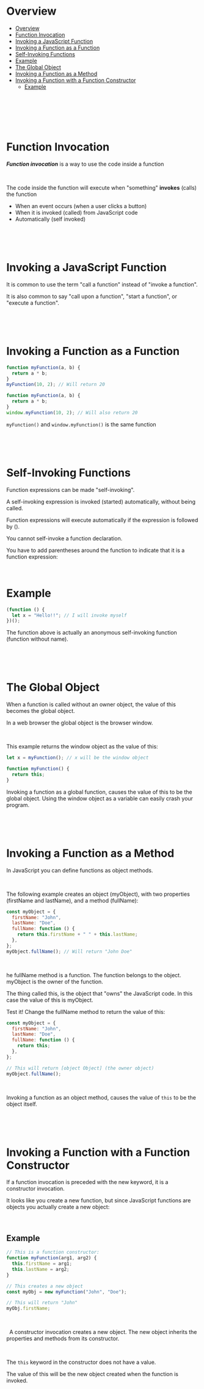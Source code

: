 # Overview

- [Overview](#overview)
- [Function Invocation](#function-invocation)
- [Invoking a JavaScript Function](#invoking-a-javascript-function)
- [Invoking a Function as a Function](#invoking-a-function-as-a-function)
- [Self-Invoking Functions](#self-invoking-functions)
- [Example](#example)
- [The Global Object](#the-global-object)
- [Invoking a Function as a Method](#invoking-a-function-as-a-method)
- [Invoking a Function with a Function Constructor](#invoking-a-function-with-a-function-constructor)
  - [Example](#example-1)

&nbsp;

&nbsp;

&nbsp;

# Function Invocation

**_Function invocation_** is a way to use the code inside a function

&nbsp;

The code inside the function will execute when "something" **invokes** (calls) the function

- When an event occurs (when a user clicks a button)
- When it is invoked (called) from JavaScript code
- Automatically (self invoked)

&nbsp;

&nbsp;

# Invoking a JavaScript Function

It is common to use the term "call a function" instead of "invoke a function".

It is also common to say "call upon a function", "start a function", or "execute a function".

&nbsp;

&nbsp;

# Invoking a Function as a Function

```js
function myFunction(a, b) {
  return a * b;
}
myFunction(10, 2); // Will return 20
```

```js
function myFunction(a, b) {
  return a * b;
}
window.myFunction(10, 2); // Will also return 20
```

`myFunction()` and `window.myFunction()` is the same function

&nbsp;

&nbsp;

# Self-Invoking Functions

Function expressions can be made "self-invoking".

A self-invoking expression is invoked (started) automatically, without being called.

Function expressions will execute automatically if the expression is followed by ().

You cannot self-invoke a function declaration.

You have to add parentheses around the function to indicate that it is a function expression:

&nbsp;

# Example

```js
(function () {
  let x = "Hello!!"; // I will invoke myself
})();
```

The function above is actually an anonymous self-invoking function (function without name).

&nbsp;

&nbsp;

# The Global Object

When a function is called without an owner object, the value of this becomes the global object.

In a web browser the global object is the browser window.

&nbsp;

This example returns the window object as the value of this:

```js
let x = myFunction(); // x will be the window object

function myFunction() {
  return this;
}
```

Invoking a function as a global function, causes the value of this to be the global object.
Using the window object as a variable can easily crash your program.

&nbsp;

&nbsp;

# Invoking a Function as a Method

In JavaScript you can define functions as object methods.

&nbsp;

The following example creates an object (myObject), with two properties (firstName and lastName), and a method (fullName):

```js
const myObject = {
  firstName: "John",
  lastName: "Doe",
  fullName: function () {
    return this.firstName + " " + this.lastName;
  },
};
myObject.fullName(); // Will return "John Doe"
```

&nbsp;

he fullName method is a function. The function belongs to the object. myObject is the owner of the function.

The thing called this, is the object that "owns" the JavaScript code. In this case the value of this is myObject.

Test it! Change the fullName method to return the value of this:

```js
const myObject = {
  firstName: "John",
  lastName: "Doe",
  fullName: function () {
    return this;
  },
};

// This will return [object Object] (the owner object)
myObject.fullName();
```

&nbsp;

Invoking a function as an object method, causes the value of `this` to be the object itself.

&nbsp;

&nbsp;

# Invoking a Function with a Function Constructor

If a function invocation is preceded with the new keyword, it is a constructor invocation.

It looks like you create a new function, but since JavaScript functions are objects you actually create a new object:

&nbsp;

## Example

```js
// This is a function constructor:
function myFunction(arg1, arg2) {
  this.firstName = arg1;
  this.lastName = arg2;
}

// This creates a new object
const myObj = new myFunction("John", "Doe");

// This will return "John"
myObj.firstName;
```

&nbsp;

&nbsp;
A constructor invocation creates a new object. The new object inherits the properties and methods from its constructor.

&nbsp;

The `this` keyword in the constructor does not have a value.

The value of this will be the new object created when the function is invoked.

&nbsp;
&nbsp;
&nbsp;
&nbsp;
